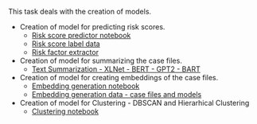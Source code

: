 This task deals with the creation of models.

- Creation of model for predicting risk scores.
    - [Risk score predictor notebook](https://colab.research.google.com/drive/1PioscmcR7Uoqp09hHPwrDfOACkAs_-Sq#scrollTo=YIdxAVgF7u4_)
    - [Risk score label data](https://docs.google.com/spreadsheets/d/1_7YiZz0LdQn_ns-74dlZScZ25YcfkthLU11oIJTDW_k/edit)
    - [Risk factor extractor](https://colab.research.google.com/drive/129FbpccuHBQQ49O4WDHlDCcFxwQzRQjh?usp=sharing#scrollTo=lr1s_tr9VGaQ)
- Creation of model for summarizing the case files.
    - [Text Summarization - XLNet - BERT - GPT2 - BART](https://colab.research.google.com/drive/1DPa91k5mkRCQoBjrk3JXW5_Kje7g0fEu?usp=sharing)
- Creation of model for creating embeddings of the case files. 
    - [Embedding generation notebook](https://colab.research.google.com/drive/1HYPXJC3YvEFNru3zv3fFhjB128b8eOWa?usp=sharing)
    - [Embedding generation data - case files and models](https://drive.google.com/drive/folders/1NjxaqRevdQ4EV_mcS-I4ePiq3albNZAW?usp=sharing)
- Creation of model for Clustering - DBSCAN and Hierarhical Clustering
    - [Clustering notebook](https://colab.research.google.com/drive/1lQb8G5njb71sX_JreyJHnsDi3LNwcNl3?usp=sharing)
